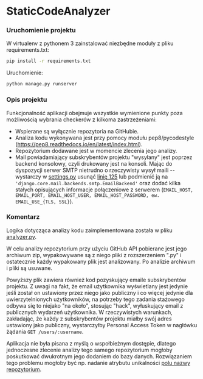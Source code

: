 # StaticCodeAnalyzer


### Uruchomienie projektu

W virtualenv z pythonem 3 zainstalować niezbędne moduły z pliku requirements.txt:
```sh
pip install -r requirements.txt
```

Uruchomienie:
```sh
python manage.py runserver
```


### Opis projektu

Funkcjonalność aplikacji obejmuje wszystkie wymienione punkty poza możliwością wybrania checkerów z kilkoma zastrzeżeniami:
 * Wspierane są wyłącznie repozytoria na GitHubie.
 * Analiza kodu wykonywana jest przy pomocy modułu pep8/pycodestyle (https://pep8.readthedocs.io/en/latest/index.html).
 * Repozytorium dodawane jest w momencie zlecenia jego analizy.
 * Mail powiadamiający subskrybentów projektu "wysyłany" jest poprzez backend konsolowy, czyli drukowany jest na konsoli.
 Mając do dyspozycji serwer SMTP nietrudno o rzeczywisty wysył maili -- wystarczy w [settings.py](StaticCodeAnalyzer/settings.py)
 usunąć [linię 125](StaticCodeAnalyzer/settings.py#L125) lub podmienić ją na `'django.core.mail.backends.smtp.EmailBackend'`
 oraz dodać kilka stałych opisujących informacje połączeniowe z serwerem (`EMAIL_HOST, EMAIL_PORT, EMAIL_HOST_USER, EMAIL_HOST_PASSWORD, ew. EMAIL_USE_{TLS, SSL}`).


### Komentarz

Logika dotycząca analizy kodu zaimplementowana została w pliku [analyzer.py](app/analyzer.py).

W celu analizy repozytorium przy użyciu GitHub API pobierane jest jego archiwum zip,
wypakowywane są z niego pliki z rozszerzeniem ".py" i ostatecznie każdy wypakowany plik jest analizowany.
Po analizie archiwum i pliki są usuwane.

Powyższy plik zawiera również kod pozyskujący emaile subskrybentów projektu. Z uwagi na fakt, że email użytkownika
wyświetlany jest jedynie jeśli został on ustawiony przez niego jako publiczny i co więcej
jedynie dla uwierzytelnionych użytkowników, na potrzeby tego zadania stażowego odbywa się to niejako "na około",
stosując "hack", wyłuskujący email z publicznych wydarzeń użytkownika.
W rzeczywistych warunkach, zakładając, że każdy z subskrybentów projektu miałby swój adres ustawiony jako publiczny,
wystarczyłby Personal Access Token w nagłówku żądania `GET /users/:username`.

Aplikacja nie była pisana z myślą o wspołbieżnym dostępie, dlatego jednoczesne zlecenie analizy tego samego repozytorium
mogłoby poskutkować dwukrotnym jego dodaniem do bazy danych.
Rozwiązaniem tego problemu mogłoby być np. nadanie atrybutu unikalności [polu nazwy repozytorium](app/models.py#L11).
